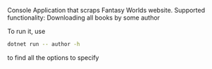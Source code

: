 Console Application that scraps Fantasy Worlds website.
Supported functionality:
Downloading all books by some author

To run it, use
```bash
dotnet run -- author -h
```
to find all the options to specify
